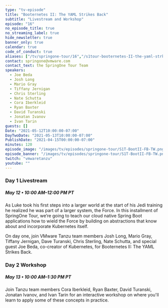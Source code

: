 ```yaml
---
type: "tv-episode"
title: "Booternetes II: The YAML Strikes Back"
subtitle: "Livestream and Workshop"
episode: "16"
no_episode_title: true
no_streaming_label: true
hide_newsletter: true
banner_only: true
calendar: true
code_of_conduct: true
aliases: ["/tv/springone-tour/16","/s1tour-booternetes-II-the-yaml-strkes-back"]
contact: springone@vmware.com
contact_text: the SpringOne Tour Team
speakers:
  - Joe Beda
  - Josh Long
  - Mario Gray
  - Tiffany Jernigan
  - Chris Sterling
  - Nate Schutta
  - Cora Iberkleid
  - Ryan Baxter
  - David Turanski
  - Jonatan Ivanov
  - Ivan Tarin
guests: []
Date: "2021-05-12T10:00:00-07:00"
DayTwoDate: "2021-05-13T10:00:00-07:00"
PublishDate: "2021-04-15T00:00:00-07:00"
minutes: 120
episode_image: "/images/tv/episodes/springone-tour/S1T-BootII-FB-TW.png"
episode_banner: "/images/tv/episodes/springone-tour/S1T-BootII-FB-TW.png"
twitch: "vmwaretanzu"
youtube: ""
---
```



### Day 1 Livestream

<div class='flex align-items-center'>
	<h5>May 12 &bullet; 10:00 AM&ndash;12:00 PM PT
	<!-- <strong><a class='ml-3 lightbox' href='#day-1-reminder'><i class='fa fa-calendar-check mr-1'></i>Add to calendar</a></strong> -->
	</h5>
</div>

As Luke took his first steps into a larger world at the start of his Jedi training he realized he was part of a larger system, the Force. In this installment of SpringOne Tour, we’re going to  teach our cloud native Spring Boot applications how to wield the Force by building on abstractions that know about and incorporate Kubernetes itself.

On day one, join VMware Tanzu team members Josh Long, Mario Gray, Tiffany Jernigan, Dave Turanski, Chris Sterling, Nate Schutta, and special guest Joe Beda, co-creator of Kubernetes, for Booternetes II: The YAML Strikes Back.

<!-- <a class='btn mt-2' href='https://www.twitch.tv/vmwaretanzu'>Watch Day 1 on Twitch</a>

<div id='day-1-reminder' class='p-5' style='display: none'>
	<h3 class='-text-white mb-3 text-center'>Add to calendar</h3>
  <div class='flex jc-between'>
      <script type="text/javascript">
          cal_single = ics();
          cal_single.addEvent('Booternetes II: The YAML Strikes Back on Twitch', 'https://www.twitch.tv/vmwaretanzu', 'Twitch', '05/12/2021 10:00 am PDT', '05/12/2021 12:00 pm PDT');
      </script>
      <a href="#"
         onclick="javascript:cal_single.download('Booternetes II: The YAML Strikes Back Day 1 on Twitch')"
         class='btn mr-2 mb-2'>Outlook/iCal</a> <a
          href="https://www.google.com/calendar/render?action=TEMPLATE&text=Booternetes+II%3A+The+YAML+Strikes+Back+Day+1&details=https%3A%2F%2Fwww.twitch.tv%2Fvmwaretanzu&dates=20210512T170000Z%2F20210512T190000Z"
          class='btn mb-2'>Google Calendar</a>
  </div>
</div>
<br> -->


### Day 2 Workshop

##### May 13 &bullet; 10:00 AM&ndash;1:30 PM PT

Join Tanzu team members Cora Iberkleid, Ryan Baxter, David Turanski, Jonatan Ivanov, and Ivan Tarin for an interactive workshop on where you'll learn to apply some of these concepts in practice.

<!-- <a class='btn mt-2 lightbox' href='#register'>Register for Workshop</a>

<div id="register" class='p-5' style="display:none">
	<h3 class='-text-white mb-3 hide'>Register</h3>
	<script src="https://connect.tanzu.vmware.com/js/forms2/js/forms2.min.js"></script>
	<form id="mktoForm_8246"></form>
	<script>
	  MktoForms2.setOptions({formXDPath : "/rs/pivotal/images/marketo-xdframe-relative.html"});
	  MktoForms2.loadForm("https://connect.tanzu.vmware.com", "625-IUJ-009", 8246, function(form){
			form.onSuccess(function(values, followUpUrl) {
				form.getFormElem().hide();
				$('.hide').hide();
				$('.confirmation').show();
				return false;
			});
	  });
	</script>
	<div class='confirmation' style="display:none">
		<h3 class="-text-white mt-0">Thank you!</h3>
		<p>Join us on May 13 using this link:<br/> <span class='-text-white zoom-link'>https://vmware.zoom.us/j/91063935722?pwd=VnNMOURkeEh4T3N4VDFXdHgzREdGZz09</span></p>
		<p>
			<strong>Add this workshop to your calendar:</strong>
			<br/>
			<strong>
	      <script type="text/javascript">
	          cal_single2 = ics();
	          cal_single2.addEvent('Booternetes II: The YAML Strikes Back Workshop', 'https://vmware.zoom.us/j/91063935722?pwd=VnNMOURkeEh4T3N4VDFXdHgzREdGZz09', 'Zoom', '05/13/2021 10:00 am PDT', '05/13/2021 1:30 pm PDT');
	      </script>
				<a href="#" onclick="javascript:cal_single2.download('Booternetes II: The YAML Strikes Back Day 2 Workshop')">Outlook/iCal</a>
	      &nbsp;&bullet;&nbsp;
	      <a href="https://www.google.com/calendar/render?action=TEMPLATE&text=Booternetes+II%3A+The+YAML+Strikes+Back+Day+2&details=https%3A%2F%2Fvmware.zoom.us%2Fj%2F91063935722%3Fpwd%3DVnNMOURkeEh4T3N4VDFXdHgzREdGZz09&dates=20210513T170000Z%2F20210513T203000Z">Google</a>
	    </strong>
	  </p>
	</div>
</div> -->


